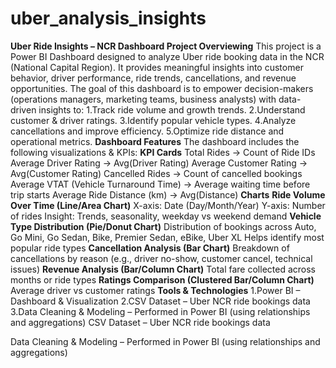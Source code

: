 # uber_analysis_insights
**Uber Ride Insights – NCR Dashboard
Project Overviewing**
This project is a Power BI Dashboard designed to analyze Uber ride booking data in the NCR (National Capital Region).
It provides meaningful insights into customer behavior, driver performance, ride trends, cancellations, and revenue opportunities.
The goal of this dashboard is to empower decision-makers (operations managers, marketing teams, business analysts) with data-driven insights to:
1.Track ride volume and growth trends.
2.Understand customer & driver ratings.
3.Identify popular vehicle types.
4.Analyze cancellations and improve efficiency.
5.Optimize ride distance and operational metrics.
**Dashboard Features**
The dashboard includes the following visualizations & KPIs:
**KPI Cards**
Total Rides → Count of Ride IDs
Average Driver Rating → Avg(Driver Rating)
Average Customer Rating → Avg(Customer Rating)
Cancelled Rides → Count of cancelled bookings
Average VTAT (Vehicle Turnaround Time) → Average waiting time before trip starts
Average Ride Distance (km) → Avg(Distance)
**Charts**
**Ride Volume Over Time (Line/Area Chart)**
X-axis: Date (Day/Month/Year)
Y-axis: Number of rides
Insight: Trends, seasonality, weekday vs weekend demand
**Vehicle Type Distribution (Pie/Donut Chart)**
Distribution of bookings across Auto, Go Mini, Go Sedan, Bike, Premier Sedan, eBike, Uber XL
Helps identify most popular ride types
**Cancellation Analysis (Bar Chart)**
Breakdown of cancellations by reason (e.g., driver no-show, customer cancel, technical issues)
**Revenue Analysis (Bar/Column Chart)**
Total fare collected across months or ride types
**Ratings Comparison (Clustered Bar/Column Chart)**
Average driver vs customer ratings
**Tools & Technologies**
1.Power BI – Dashboard & Visualization
2.CSV Dataset – Uber NCR ride bookings data
3.Data Cleaning & Modeling – Performed in Power BI (using relationships and aggregations)
CSV Dataset – Uber NCR ride bookings data

Data Cleaning & Modeling – Performed in Power BI (using relationships and aggregations)
